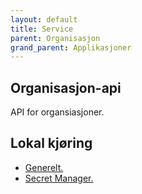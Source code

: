 ```yaml
---
layout: default
title: Service
parent: Organisasjon
grand_parent: Applikasjoner
---
```


## Organisasjon-api
API for organsiasjoner.

## Lokal kjøring
* [Generelt.](../../docs/modules/ROOT/pages/local/local_general.adoc)
* [Secret Manager.](../../docs/modules/ROOT/pages/local/local_secretmanager.adoc)
